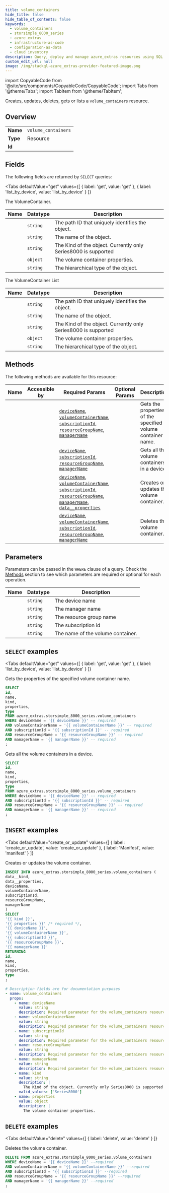 ```yaml
--- 
title: volume_containers
hide_title: false
hide_table_of_contents: false
keywords:
  - volume_containers
  - storsimple_8000_series
  - azure_extras
  - infrastructure-as-code
  - configuration-as-data
  - cloud inventory
description: Query, deploy and manage azure_extras resources using SQL
custom_edit_url: null
image: /img/stackql-azure_extras-provider-featured-image.png
---
```


import CopyableCode from '@site/src/components/CopyableCode/CopyableCode';
import Tabs from '@theme/Tabs';
import TabItem from '@theme/TabItem';

Creates, updates, deletes, gets or lists a <code>volume_containers</code> resource.

## Overview
<table><tbody>
<tr><td><b>Name</b></td><td><code>volume_containers</code></td></tr>
<tr><td><b>Type</b></td><td>Resource</td></tr>
<tr><td><b>Id</b></td><td><CopyableCode code="azure_extras.storsimple_8000_series.volume_containers" /></td></tr>
</tbody></table>

## Fields

The following fields are returned by `SELECT` queries:

<Tabs
    defaultValue="get"
    values={[
        { label: 'get', value: 'get' },
        { label: 'list_by_device', value: 'list_by_device' }
    ]}
>
<TabItem value="get">

The VolumeContainer.

<table>
<thead>
    <tr>
    <th>Name</th>
    <th>Datatype</th>
    <th>Description</th>
    </tr>
</thead>
<tbody>
<tr>
    <td><CopyableCode code="id" /></td>
    <td><code>string</code></td>
    <td>The path ID that uniquely identifies the object.</td>
</tr>
<tr>
    <td><CopyableCode code="name" /></td>
    <td><code>string</code></td>
    <td>The name of the object.</td>
</tr>
<tr>
    <td><CopyableCode code="kind" /></td>
    <td><code>string</code></td>
    <td>The Kind of the object. Currently only Series8000 is supported</td>
</tr>
<tr>
    <td><CopyableCode code="properties" /></td>
    <td><code>object</code></td>
    <td>The volume container properties.</td>
</tr>
<tr>
    <td><CopyableCode code="type" /></td>
    <td><code>string</code></td>
    <td>The hierarchical type of the object.</td>
</tr>
</tbody>
</table>
</TabItem>
<TabItem value="list_by_device">

The VolumeContainer List

<table>
<thead>
    <tr>
    <th>Name</th>
    <th>Datatype</th>
    <th>Description</th>
    </tr>
</thead>
<tbody>
<tr>
    <td><CopyableCode code="id" /></td>
    <td><code>string</code></td>
    <td>The path ID that uniquely identifies the object.</td>
</tr>
<tr>
    <td><CopyableCode code="name" /></td>
    <td><code>string</code></td>
    <td>The name of the object.</td>
</tr>
<tr>
    <td><CopyableCode code="kind" /></td>
    <td><code>string</code></td>
    <td>The Kind of the object. Currently only Series8000 is supported</td>
</tr>
<tr>
    <td><CopyableCode code="properties" /></td>
    <td><code>object</code></td>
    <td>The volume container properties.</td>
</tr>
<tr>
    <td><CopyableCode code="type" /></td>
    <td><code>string</code></td>
    <td>The hierarchical type of the object.</td>
</tr>
</tbody>
</table>
</TabItem>
</Tabs>

## Methods

The following methods are available for this resource:

<table>
<thead>
    <tr>
    <th>Name</th>
    <th>Accessible by</th>
    <th>Required Params</th>
    <th>Optional Params</th>
    <th>Description</th>
    </tr>
</thead>
<tbody>
<tr>
    <td><a href="#get"><CopyableCode code="get" /></a></td>
    <td><CopyableCode code="select" /></td>
    <td><a href="#parameter-deviceName"><code>deviceName</code></a>, <a href="#parameter-volumeContainerName"><code>volumeContainerName</code></a>, <a href="#parameter-subscriptionId"><code>subscriptionId</code></a>, <a href="#parameter-resourceGroupName"><code>resourceGroupName</code></a>, <a href="#parameter-managerName"><code>managerName</code></a></td>
    <td></td>
    <td>Gets the properties of the specified volume container name.</td>
</tr>
<tr>
    <td><a href="#list_by_device"><CopyableCode code="list_by_device" /></a></td>
    <td><CopyableCode code="select" /></td>
    <td><a href="#parameter-deviceName"><code>deviceName</code></a>, <a href="#parameter-subscriptionId"><code>subscriptionId</code></a>, <a href="#parameter-resourceGroupName"><code>resourceGroupName</code></a>, <a href="#parameter-managerName"><code>managerName</code></a></td>
    <td></td>
    <td>Gets all the volume containers in a device.</td>
</tr>
<tr>
    <td><a href="#create_or_update"><CopyableCode code="create_or_update" /></a></td>
    <td><CopyableCode code="insert" /></td>
    <td><a href="#parameter-deviceName"><code>deviceName</code></a>, <a href="#parameter-volumeContainerName"><code>volumeContainerName</code></a>, <a href="#parameter-subscriptionId"><code>subscriptionId</code></a>, <a href="#parameter-resourceGroupName"><code>resourceGroupName</code></a>, <a href="#parameter-managerName"><code>managerName</code></a>, <a href="#parameter-data__properties"><code>data__properties</code></a></td>
    <td></td>
    <td>Creates or updates the volume container.</td>
</tr>
<tr>
    <td><a href="#delete"><CopyableCode code="delete" /></a></td>
    <td><CopyableCode code="delete" /></td>
    <td><a href="#parameter-deviceName"><code>deviceName</code></a>, <a href="#parameter-volumeContainerName"><code>volumeContainerName</code></a>, <a href="#parameter-subscriptionId"><code>subscriptionId</code></a>, <a href="#parameter-resourceGroupName"><code>resourceGroupName</code></a>, <a href="#parameter-managerName"><code>managerName</code></a></td>
    <td></td>
    <td>Deletes the volume container.</td>
</tr>
</tbody>
</table>

## Parameters

Parameters can be passed in the `WHERE` clause of a query. Check the [Methods](#methods) section to see which parameters are required or optional for each operation.

<table>
<thead>
    <tr>
    <th>Name</th>
    <th>Datatype</th>
    <th>Description</th>
    </tr>
</thead>
<tbody>
<tr id="parameter-deviceName">
    <td><CopyableCode code="deviceName" /></td>
    <td><code>string</code></td>
    <td>The device name</td>
</tr>
<tr id="parameter-managerName">
    <td><CopyableCode code="managerName" /></td>
    <td><code>string</code></td>
    <td>The manager name</td>
</tr>
<tr id="parameter-resourceGroupName">
    <td><CopyableCode code="resourceGroupName" /></td>
    <td><code>string</code></td>
    <td>The resource group name</td>
</tr>
<tr id="parameter-subscriptionId">
    <td><CopyableCode code="subscriptionId" /></td>
    <td><code>string</code></td>
    <td>The subscription id</td>
</tr>
<tr id="parameter-volumeContainerName">
    <td><CopyableCode code="volumeContainerName" /></td>
    <td><code>string</code></td>
    <td>The name of the volume container.</td>
</tr>
</tbody>
</table>

## `SELECT` examples

<Tabs
    defaultValue="get"
    values={[
        { label: 'get', value: 'get' },
        { label: 'list_by_device', value: 'list_by_device' }
    ]}
>
<TabItem value="get">

Gets the properties of the specified volume container name.

```sql
SELECT
id,
name,
kind,
properties,
type
FROM azure_extras.storsimple_8000_series.volume_containers
WHERE deviceName = '{{ deviceName }}' -- required
AND volumeContainerName = '{{ volumeContainerName }}' -- required
AND subscriptionId = '{{ subscriptionId }}' -- required
AND resourceGroupName = '{{ resourceGroupName }}' -- required
AND managerName = '{{ managerName }}' -- required
;
```
</TabItem>
<TabItem value="list_by_device">

Gets all the volume containers in a device.

```sql
SELECT
id,
name,
kind,
properties,
type
FROM azure_extras.storsimple_8000_series.volume_containers
WHERE deviceName = '{{ deviceName }}' -- required
AND subscriptionId = '{{ subscriptionId }}' -- required
AND resourceGroupName = '{{ resourceGroupName }}' -- required
AND managerName = '{{ managerName }}' -- required
;
```
</TabItem>
</Tabs>


## `INSERT` examples

<Tabs
    defaultValue="create_or_update"
    values={[
        { label: 'create_or_update', value: 'create_or_update' },
        { label: 'Manifest', value: 'manifest' }
    ]}
>
<TabItem value="create_or_update">

Creates or updates the volume container.

```sql
INSERT INTO azure_extras.storsimple_8000_series.volume_containers (
data__kind,
data__properties,
deviceName,
volumeContainerName,
subscriptionId,
resourceGroupName,
managerName
)
SELECT 
'{{ kind }}',
'{{ properties }}' /* required */,
'{{ deviceName }}',
'{{ volumeContainerName }}',
'{{ subscriptionId }}',
'{{ resourceGroupName }}',
'{{ managerName }}'
RETURNING
id,
name,
kind,
properties,
type
;
```
</TabItem>
<TabItem value="manifest">

```yaml
# Description fields are for documentation purposes
- name: volume_containers
  props:
    - name: deviceName
      value: string
      description: Required parameter for the volume_containers resource.
    - name: volumeContainerName
      value: string
      description: Required parameter for the volume_containers resource.
    - name: subscriptionId
      value: string
      description: Required parameter for the volume_containers resource.
    - name: resourceGroupName
      value: string
      description: Required parameter for the volume_containers resource.
    - name: managerName
      value: string
      description: Required parameter for the volume_containers resource.
    - name: kind
      value: string
      description: |
        The Kind of the object. Currently only Series8000 is supported
      valid_values: ['Series8000']
    - name: properties
      value: object
      description: |
        The volume container properties.
```
</TabItem>
</Tabs>


## `DELETE` examples

<Tabs
    defaultValue="delete"
    values={[
        { label: 'delete', value: 'delete' }
    ]}
>
<TabItem value="delete">

Deletes the volume container.

```sql
DELETE FROM azure_extras.storsimple_8000_series.volume_containers
WHERE deviceName = '{{ deviceName }}' --required
AND volumeContainerName = '{{ volumeContainerName }}' --required
AND subscriptionId = '{{ subscriptionId }}' --required
AND resourceGroupName = '{{ resourceGroupName }}' --required
AND managerName = '{{ managerName }}' --required
;
```
</TabItem>
</Tabs>
